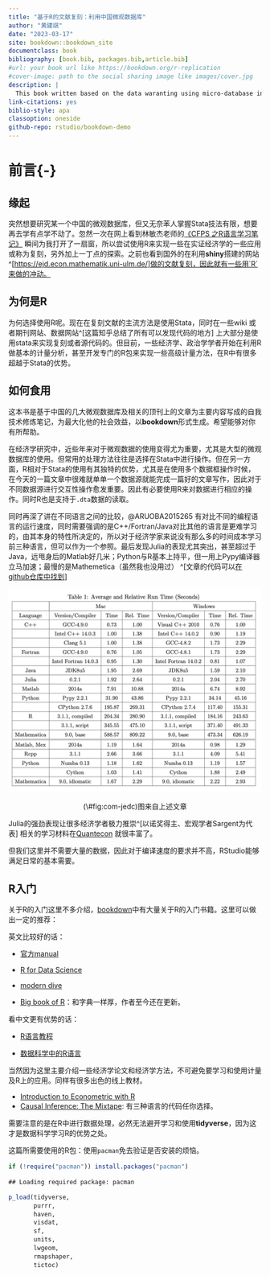 ```yaml
---
title: "基于R的文献复刻：利用中国微观数据库"
author: "黄建祺"
date: "2023-03-17"
site: bookdown::bookdown_site
documentclass: book
bibliography: [book.bib, packages.bib,article.bib]
#url: your book url like https://bookdown.org/r-replication
#cover-image: path to the social sharing image like images/cover.jpg
description: |
  This book written based on the data waranting using micro-database in China.
link-citations: yes
biblio-style: apa
classoption: oneside
github-repo: rstudio/bookdown-demo
---
```




# 前言{-}


## 缘起
突然想要研究某一个中国的微观数据库，但又无奈苯人掌握Stata技法有限，想要再去学有点学不动了。忽然一次在网上看到林敏杰老师的[《CFPS 之R语言学习笔记》](https://bookdown.org/wangminjie/R4cfps/) 瞬间为我打开了一扇窗，所以尝试使用R来实现一些在实证经济学的一些应用或称为复刻，另外加上一丁点的探索。之前也看到国外的在利用**shiny**搭建的网站^[https://ejd.econ.mathematik.uni-ulm.de/]做的文献复刻，因此就有一些用`R`来做的冲动。


## 为何是R

为何选择使用R呢。现在在复刻文献的主流方法是使用Stata，同时在一些wiki 或者期刊网站、数据网站^[这篇知乎总结了所有可以发现代码的地方] 上大部分是使用stata来实现复刻或者源代码的。但目前，一些经济学、政治学学者开始在利用R做基本的计量分析，甚至开发专门的R包来实现一些高级计量方法，在R中有很多超越于Stata的优势。


## 如何食用

这本书是基于中国的几大微观数据库及相关的顶刊上的文章为主要内容写成的自我技术修炼笔记，为最大化他的社会效益，以**bookdown**形式生成。希望能够对你有所帮助。


在经济学研究中，近些年来对于微观数据的使用变得尤为重要，尤其是大型的微观数据库的使用。但常用的处理方法往往是选择在Stata中进行操作。但在另一方面，R相对于Stata的使用有其独特的优势，尤其是在使用多个数据框操作时候，在今天的一篇文章中很难就单单一个数据源就能完成一篇好的文章写作，因此对于不同数据源进行交互性操作愈发重要。因此有必要使用R来对数据进行相应的操作。同时R也是支持于`.dta`数据的读取。

同时再深了讲在不同语言之间的比较，@ARUOBA2015265 有对比不同的编程语言的运行速度，同时需要强调的是C++/Fortran/Java对比其他的语言是更难学习的，由其本身的特性所决定的，所以对于经济学家来说没有那么多的时间成本学习前三种语言，但可以作为一个参照。最后发现Julia的表现尤其突出，甚至超过于Java，远甩身后的Matlab好几米；Python与R基本上持平，但一用上Pypy编译器立马加速；最慢的是Mathemetica（虽然我也没用过）
^[文章的代码可以[在github仓库中找到](https://github.com/jesusfv/Comparison-Programming-Languages-Economics)]

<div class="figure" style="text-align: center">
<img src="image/com-jedc.png" alt="图来自上述文章" width="679" />
<p class="caption">(\#fig:com-jedc)图来自上述文章</p>
</div>

Julia的强劲表现让很多经济学者极力推崇^[以诺奖得主、宏观学者Sargent为代表] 相关的学习材料在[Quantecon](https://quantecon.org/) 就很丰富了。

但我们这里并不需要大量的数据，因此对于编译速度的要求并不高，RStudio能够满足日常的基本需要。


## R入门

关于R的入门这里不多介绍，[bookdown](www.bookdown.org)中有大量关于R的入门书籍。这里可以做出一定的推荐：

英文比较好的话：

- [官方manual](file:///Library/Frameworks/R.framework/Versions/4.2-arm64/Resources/doc/manual/R-intro.html)

- [R for Data Science](https://r4ds.had.co.nz/)

- [modern dive](https://moderndive.com/)

- [Big book of R](https://www.bigbookofr.com/)：和字典一样厚，作者至今还在更新。

看中文更有优势的话：

- [R语言教程](https://www.math.pku.edu.cn/teachers/lidf/docs/Rbook/html/_Rbook/index.html)

- [数据科学中的R语言](https://bookdown.org/wangminjie/R4DS/)


当然因为这里主要介绍一些经济学论文和经济学方法，不可避免要学习和使用计量及R上的应用。同样有很多出色的线上教材。

- [Introduction to Econometric with R](https://www.econometrics-with-r.org/)
- [Causal Inference: The Mixtape](https://mixtape.scunning.com/): 有三种语言的代码任你选择。

需要注意的是在R中进行数据处理，必然无法避开学习和使用**tidyverse**，因为这才是数据科学学习R的优势之处。



这篇所需要使用的R包：使用`pacman`免去验证是否安装的烦恼。


```r
if (!require("pacman")) install.packages("pacman")
```

```
## Loading required package: pacman
```

```r
p_load(tidyverse,
       purrr,
       haven,
       visdat,
       sf,
       units,
       lwgeom,
       rmapshaper,
       tictoc)
```




